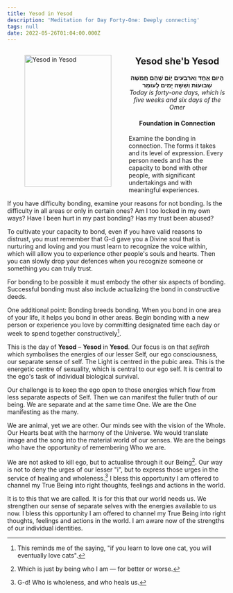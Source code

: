```yaml
---
title: Yesod in Yesod
description: 'Meditation for Day Forty-One: Deeply connecting'
tags: null
date: 2022-05-26T01:04:00.000Z
---
```


<a href="https://www.chabad.org/holidays/sefirah/omer-count_cdo/jewish/Count-the-Omer.htm">
<i class="fa fa-file" aria-hidden="true"></i></a>

<figure style='float: left'>
 <a href='/posts/img/freedom/week6/6.6-Yesod_in_Yesod.png' target="_blank">
   <img src='/posts/img/freedom/week6/6.6-Yesod_in_Yesod_s.png' alt='Yesod in Yesod' width='200' height='304' />
 </a>
</figure>

<div style="text-align:center">
<h2>Yesod she'b Yesod</h2>
<span dir="rtl"><b>הָיום אֵֶחָד וְארבעים יָוֹם שֶׁהֵם חְַמִשָּׁה שָׁבוּעוֹת וְשִׁשָּׁה יָמִים לָעוֹמֵר</b></span>
<br />
<i>ֹToday is forty-one days, which is five weeks and six days of the Omer</i>
</p>

<h4>Foundation in Connection</h4>

</div>

<div class="abstract">

Examine the bonding in connection. The forms it takes and its level of expression. Every person needs and has the capacity to bond with other people, with significant undertakings and with meaningful experiences.

If you have difficulty bonding, examine your reasons for not bonding. Is the difficulty in all areas or only in certain ones? Am I too locked in my own ways? Have I been hurt in my past bonding? Has my trust been abused?

To cultivate your capacity to bond, even if you have valid reasons to distrust, you must remember that G-d gave you a Divine soul that is nurturing and loving and you must learn to recognize the voice within, which will allow you to experience other people's souls and hearts. Then you can slowly drop your defences when you recognize someone or something you can truly trust.

For bonding to be possible it must embody the other six aspects of bonding. Successful bonding must also include actualizing the bond in constructive deeds.

One additional point: Bonding breeds bonding. When you bond in one area of your life, it helps you bond in other areas. Begin bonding with a new person or experience you love by committing designated time each day or week to spend together constructively[^2].

</div>

This is the day of **Yesod** – **Yesod** in **Yesod**. Our focus is on that _sefirah_ which symbolises the energies of our lesser Self, our ego consciousness, our separate sense of self. The Light is centred in the pubic area. This is the energetic centre of sexuality, which is central to our ego self. It is central to the ego's task of individual biological survival.

Our challenge is to keep the ego open to those energies which flow from less separate aspects of Self. Then we can manifest the fuller truth of our being. We are separate and at the same time One. We are the One manifesting as the many.

We are animal, yet we are other. Our minds see with the vision of the Whole. Our Hearts beat with the harmony of the Universe. We would translate image and the song into the material world of our senses. We are the beings who have the opportunity of remembering Who we are.

We are not asked to kill ego, but to actualise through it our Being[^3]. Our way is not to deny the urges of our lesser "i", but to express those urges in the service of healing and wholeness.[^1] I bless this opportunity I am offered to channel my True Being into right thoughts, feelings and actions in the world.

<div class="abstract">

It is to this that we are called. It is for this that our world needs us. We strengthen our sense of separate selves with the energies available to us now. I bless this opportunity I am offered to channel my True Being into right thoughts, feelings and actions in the world. I am aware now of the strengths of our individual identities.

</div>

[^1]: G-d! Who is wholeness, and who heals us.

[^2]: This reminds me of the saying, "if you learn to love one cat, you will eventually love cats".

[^3]: Which is just by being who I am &mdash; for better or worse.

